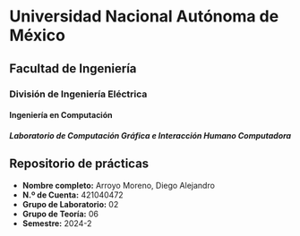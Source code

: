 # **Universidad Nacional Autónoma de México**
## **Facultad de Ingeniería**
### División de Ingeniería Eléctrica
#### Ingeniería en Computación
#### *Laboratorio de Computación Gráfica e Interacción Humano Computadora*

## **Repositorio de prácticas**

- **Nombre completo:** Arroyo Moreno, Diego Alejandro
- **N.º de Cuenta:** 421040472
- **Grupo de Laboratorio:** 02
- **Grupo de Teoría:** 06
- **Semestre:** 2024-2
